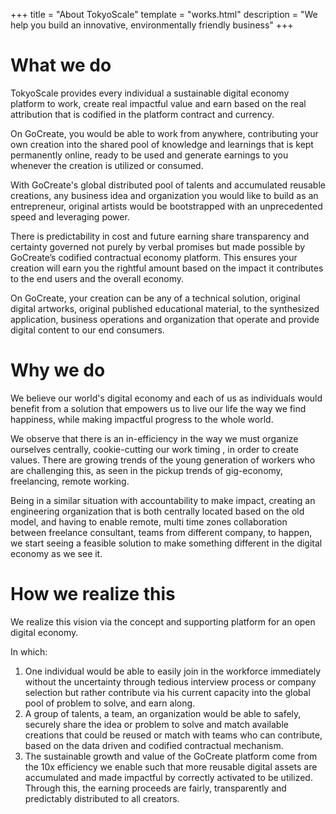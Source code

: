 +++
title = "About TokyoScale"
template = "works.html"
description = "We help you build an innovative, environmentally friendly business"
+++

# What we do
TokyoScale provides every individual a sustainable digital economy platform to work, create real impactful value and earn based on the real attribution that is codified in the platform contract and currency.

On GoCreate, you would be able to work from anywhere, contributing your own creation into the shared pool of knowledge and learnings that is kept permanently online, ready to be used and generate earnings to you whenever the creation is utilized or consumed.

With GoCreate's global distributed pool of talents and accumulated reusable creations, any business idea and organization you would like to build as an entrepreneur, original artists would be bootstrapped with an unprecedented speed and leveraging power.

There is predictability in cost and future earning share transparency and certainty governed not purely by verbal promises but made possible by GoCreate’s codified contractual economy platform. This ensures your creation will earn you the rightful amount based on the impact it contributes to the end users and the overall economy.

On GoCreate, your creation can be any of a technical solution, original digital artworks, original published educational material, to the synthesized application, business operations and organization that operate and provide digital content to our end consumers.

# Why we do
We believe our world's digital economy and each of us as individuals would benefit from a solution that empowers us to live our life the way we find happiness, while making impactful progress to the whole world.

We observe that there is an in-efficiency in the way we must organize ourselves centrally, cookie-cutting our work timing , in order to create values. There are growing trends of the young generation of workers who are challenging this, as seen in the pickup trends of gig-economy, freelancing, remote working.

Being in a similar situation with accountability to make impact, creating an engineering organization that is both centrally located based on the old model, and having to enable remote, multi time zones collaboration between freelance consultant, teams from different company, to happen, we start seeing a feasible solution to make something different in the digital economy as we see it. 

# How we realize this
We realize this vision via the concept and supporting platform for an open digital economy.

In which: 
1. One individual would be able to easily join in the workforce immediately without the uncertainty through tedious interview process or company selection but rather contribute via his current capacity into the global pool of problem to solve, and earn along.
2. A group of talents, a team, an organization would be able to safely, securely share the idea or problem to solve and match available creations that could be reused or match with teams who can contribute, based on the data driven and codified contractual mechanism.
3. The sustainable growth and value of the GoCreate platform come from the 10x efficiency we enable such that more reusable digital assets are accumulated and made impactful by correctly activated to be utilized. Through this, the earning proceeds are fairly, transparently and predictably distributed to all creators. 

